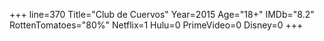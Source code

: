 +++
line=370
Title="Club de Cuervos"
Year=2015
Age="18+"
IMDb="8.2"
RottenTomatoes="80%"
Netflix=1
Hulu=0
PrimeVideo=0
Disney=0
+++

